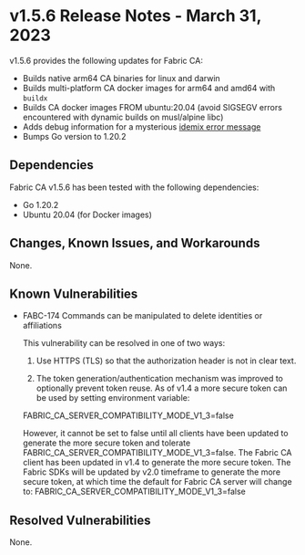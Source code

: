 v1.5.6 Release Notes - March 31, 2023
=====================================

v1.5.6 provides the following updates for Fabric CA:

- Builds native arm64 CA binaries for linux and darwin
- Builds multi-platform CA docker images for arm64 and amd64 with `buildx`
- Builds CA docker images FROM ubuntu:20.04 (avoid SIGSEGV errors encountered with dynamic builds on musl/alpine libc)
- Adds debug information for a mysterious [idemix error message](https://github.com/hyperledger/fabric-ca/pull/339)
- Bumps Go version to 1.20.2

Dependencies
------------

Fabric CA v1.5.6 has been tested with the following dependencies:
- Go 1.20.2
- Ubuntu 20.04 (for Docker images)


Changes, Known Issues, and Workarounds
--------------------------------------

None.

Known Vulnerabilities
---------------------
- FABC-174 Commands can be manipulated to delete identities or affiliations

  This vulnerability can be resolved in one of two ways:

    1) Use HTTPS (TLS) so that the authorization header is not in clear text.

    2) The token generation/authentication mechanism was improved to optionally prevent
       token reuse. As of v1.4 a more secure token can be used by setting environment variable:

  FABRIC_CA_SERVER_COMPATIBILITY_MODE_V1_3=false

  However, it cannot be set to false until all clients have
  been updated to generate the more secure token and tolerate
  FABRIC_CA_SERVER_COMPATIBILITY_MODE_V1_3=false.
  The Fabric CA client has been updated in v1.4 to generate the more secure token.
  The Fabric SDKs will be updated by v2.0 timeframe to generate the more secure token,
  at which time the default for Fabric CA server will change to:
  FABRIC_CA_SERVER_COMPATIBILITY_MODE_V1_3=false

Resolved Vulnerabilities
------------------------
None.
